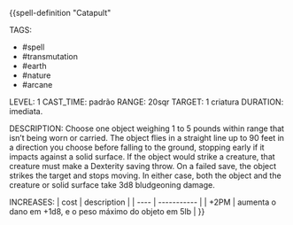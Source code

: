 {{spell-definition "Catapult"

TAGS:
- #spell
- #transmutation
- #earth
- #nature
- #arcane

LEVEL: 1
CAST_TIME: padrão
RANGE: 20sqr
TARGET: 1 criatura
DURATION: imediata.

DESCRIPTION:
Choose one object weighing 1 to 5 pounds within range that isn’t being worn or carried. The object flies in a straight line up to 90 feet in a direction you choose before falling to the ground, stopping early if it impacts against a solid surface. If the object would strike a creature, that creature must make a Dexterity saving throw. On a failed save, the object strikes the target and stops moving. In either case, both the object and the creature or solid surface take 3d8 bludgeoning damage.  

INCREASES:
| cost | description |
| ---- | ----------- |
| +2PM | aumenta o dano em +1d8, e o peso máximo do objeto em 5lb |
}}
